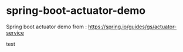 # spring-boot-actuator-demo
Spring boot actuator demo from : https://spring.io/guides/gs/actuator-service


test

